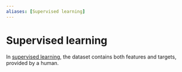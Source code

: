 ```yaml
---
aliases: [Supervised learning]
---
```


# Supervised learning

In [supervised learning](https://wikipedia.org/wiki/supervised_learning), the dataset contains both features and targets, provided by a human.